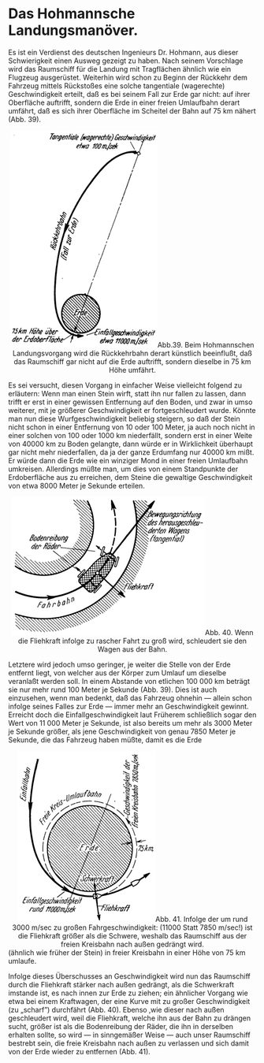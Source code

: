 Das Hohmannsche Landungsmanöver.
================================

Es ist ein Verdienst des deutschen Ingenieurs Dr. Hohmann,
aus dieser Schwierigkeit einen Ausweg gezeigt zu haben. Nach
seinem Vorschlage wird das Raumschiff für die Landung
mit Tragflächen ähnlich wie ein Flugzeug ausgerüstet.
Weiterhin wird schon zu Beginn der Rückkehr dem Fahrzeug mittels
Rückstoßes eine solche tangentiale (wagerechte) Geschwindigkeit erteilt, daß es
bei seinem Fall zur Erde gar nicht: auf ihrer Oberfläche auftrifft,
sondern die Erde in einer freien Umlaufbahn derart umfährt, daß
es sich ihrer Oberfläche im Scheitel der Bahn auf 75 km nähert
(Abb. 39).

<div align="center" float="right"><img alt="Veranschaulichung des Hohmannschen Landungsmanövers" src="abb39.png"/>Abb.39.
Beim Hohmannschen Landungsvorgang wird die Rückkehrbahn derart künstlich beeinflußt,
daß das Raumschiff gar nicht auf die Erde auftrifft, sondern dieselbe in 75 km
Höhe umfährt.</div>

Es sei versucht, diesen Vorgang in einfacher Weise vielleicht folgend
zu erläutern: Wenn man einen Stein wirft, statt ihn nur
fallen zu lassen, dann trifft er erst in einer gewissen Entfernung
auf den Boden, und zwar in umso weiterer, mit je größerer
Geschwindigkeit er fortgeschleudert wurde. Könnte man nun diese Wurfgeschwindigkeit beliebig
steigern, so daß der Stein nicht schon in einer Entfernung von
10 oder 100 Meter, ja auch noch nicht in einer solchen von 100
oder 1000 km niederfällt, sondern erst in einer Weite von
40000 km zu Boden gelangte, dann würde er in Wirklichkeit
überhaupt gar nicht mehr niederfallen, da ja der ganze Erdumfang nur 40000 km
mißt. Er würde dann die Erde wie ein winziger Mond in einer
freien Umlaufbahn umkreisen. Allerdings müßte man, um dies
von einem Standpunkte der Erdoberfläche aus zu erreichen, dem Steine die
gewaltige Geschwindigkeit von etwa 8000 Meter je Sekunde erteilen.

<div align="center" float="left"><img alt="Veranschaulichung der Fliehkraft an einem Wagen" src="abb40.png"/>Abb. 40.
Wenn die Fliehkraft infolge zu rascher Fahrt zu groß wird, schleudert sie den Wagen
aus der Bahn.</div>

Letztere wird jedoch umso geringer, je weiter die Stelle von der
Erde entfernt liegt, von welcher aus der Körper zum Umlauf um dieselbe
veranlaßt werden soll. In einem Abstande von etlichen 100 000 km beträgt
sie nur mehr rund 100 Meter je Sekunde (Abb. 39). Dies ist auch einzusehen,
wenn man bedenkt, daß das Fahrzeug ohnehin — allein schon
infolge seines Falles zur Erde — immer mehr an Geschwindigkeit gewinnt.
Erreicht doch die Einfallgeschwindigkeit laut Früherem schließlich
sogar den Wert von 11 000 Meter je Sekunde, ist also bereits um mehr
als 3000 Meter je Sekunde größer, als jene Geschwindigkeit von genau
7850 Meter je Sekunde, die das Fahrzeug haben müßte, damit es die Erde
<div align="center" float="left"><img alt="Veranschaulichung der Einfallbahn eines Raumschiffs um die Erde" src="abb41.png"/>Abb. 41.
Infolge der um rund 3000 m/sec zu großen Fahrgeschwindigkeit: (11000 Statt 7850 m/sec!)
ist die Fliehkraft größer als die Schwere, weshalb das Raumschiff
aus der freien Kreisbahn nach außen gedrängt wird.</div>
(ähnlich wie früher der Stein) in freier Kreisbahn in einer Höhe
von 75 km umlaufe.

Infolge dieses Überschusses an Geschwindigkeit wird nun das
Raumschiff durch die Fliehkraft stärker nach außen gedrängt, als
die Schwerkraft imstande ist, es nach innen zur Erde zu ziehen;
ein ähnlicher Vorgang wie etwa bei einem Kraftwagen, der eine
Kurve mit zu großer Geschwindigkeit (zu „scharf”) durchfährt
(Abb. 40). Ebenso ‚wie dieser nach außen geschleudert wird, weil
die Fliehkraft, welche ihn aus der Bahn zu drängen sucht, größer
ist als die Bodenreibung der Räder, die ihn in derselben erhalten
sollte, so wird — in sinngemäßer Weise — auch unser Raumschiff
bestrebt sein, die freie Kreisbahn nach außen zu verlassen
und sich damit von der Erde wieder zu entfernen (Abb. 41).

